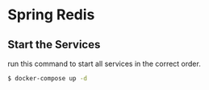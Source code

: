 # Spring Redis

## Start the Services

run this command to start all services in the correct order.

```bash
$ docker-compose up -d
```
